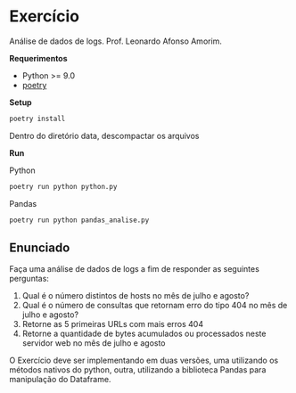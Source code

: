 # Exercício

Análise de dados de logs. Prof. Leonardo Afonso Amorim.

**Requerimentos**

- Python >= 9.0
- [poetry](https://python-poetry.org/docs/#installation)

**Setup**

```bash
poetry install
```

Dentro do diretório data, descompactar os arquivos

**Run**

Python

```bash
poetry run python python.py
```

Pandas

```bash
poetry run python pandas_analise.py
```

## Enunciado

Faça uma análise de dados de logs a fim de responder as seguintes perguntas:

1. Qual é o número distintos de hosts no mês de julho e agosto?
2. Qual é o número de consultas que retornam erro do tipo 404 no mês de julho e agosto?
3. Retorne as 5 primeiras URLs com mais erros 404
4. Retorne a quantidade de bytes acumulados ou processados neste servidor web no mês de julho e agosto

O Exercício deve ser implementando em duas versões, uma utilizando os métodos nativos do python, outra, utilizando a
biblioteca Pandas para manipulação do Dataframe.
